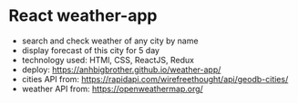 # React weather-app  
- search and check weather of any city by name  
- display forecast of this city for 5 day  
- technology used: HTMl, CSS, ReactJS, Redux  
- deploy: https://anhbigbrother.github.io/weather-app/  
- cities API from: https://rapidapi.com/wirefreethought/api/geodb-cities/  
- weather API from: https://openweathermap.org/  